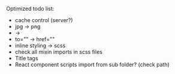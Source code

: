 Optimized todo list:

- cache control (server?)
- jpg -> png
- <Link> -> <a>
- to="" -> href=""
- inline styling -> scss
- check all mixin imports in scss files
- Title tags
- React component scripts import from sub folder? (check path)
